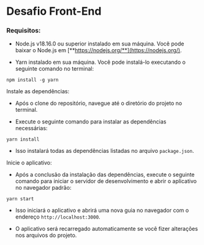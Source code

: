 <div>

# Desafio Front-End

</div>


### Requisitos:

-   Node.js v18.16.0 ou superior instalado em sua máquina. Você pode
    baixar o Node.js em [**https://nodejs.org/**](https://nodejs.org/).

-   Yarn instalado em sua máquina. Você pode instalá-lo executando o
    seguinte comando no terminal:

``` {#2786cfcd-3d86-4cf8-9227-399ba9e922e6 .code}
npm install -g yarn
```

Instale as dependências:

-   Após o clone do repositório, navegue até o diretório do projeto no
    terminal.

-   Execute o seguinte comando para instalar as dependências
    necessárias:

``` {#ac0c72d0-b033-46be-abfa-b6e0ae3f3811 .code}
yarn install
```

-   Isso instalará todas as dependências listadas no arquivo
    `package.json`.

Inicie o aplicativo:

-   Após a conclusão da instalação das dependências, execute o seguinte
    comando para iniciar o servidor de desenvolvimento e abrir o
    aplicativo no navegador padrão:

``` {#e69809b9-489b-4800-ae87-e41c045547b8 .code}
yarn start
```

-   Isso iniciará o aplicativo e abrirá uma nova guia no navegador com o
    endereço `http://localhost:3000`.

-   O aplicativo será recarregado automaticamente se você fizer
    alterações nos arquivos do projeto.
